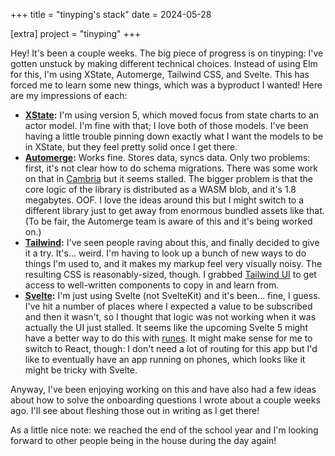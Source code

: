 +++
title = "tinyping's stack"
date = 2024-05-28

[extra]
project = "tinyping"
+++

Hey! It's been a couple weeks. The big piece of progress is on tinyping: I've gotten unstuck by making different technical choices. Instead of using Elm for this, I'm using XState, Automerge, Tailwind CSS, and Svelte. This has forced me to learn some new things, which was a byproduct I wanted! Here are my impressions of each:

- **[XState](https://xstate.js.org):** I'm using version 5, which moved focus from state charts to an actor model. I'm fine with that; I love both of those models. I've been having a little trouble pinning down exactly what I want the models to be in XState, but they feel pretty solid once I get there. <!-- more -->
- **[Automerge](https://automerge.org):** Works fine. Stores data, syncs data. Only two problems: first, it's not clear how to do schema migrations. There was some work on that in [Cambria](https://github.com/inkandswitch/cambria-automerge) but it seems stalled. The bigger problem is that the core logic of the library is distributed as a WASM blob, and it's 1.8 megabytes. OOF. I love the ideas around this but I might switch to a different library just to get away from enormous bundled assets like that. (To be fair, the Automerge team is aware of this and it's being worked on.)
- **[Tailwind](https://tailwindcss.com/):** I've seen people raving about this, and finally decided to give it a try. It's… weird. I'm having to look up a bunch of new ways to do things I'm used to, and it makes my markup feel very visually noisy. The resulting CSS is reasonably-sized, though. I grabbed [Tailwind UI](https://tailwindui.com/) to get access to well-written components to copy in and learn from.
- **[Svelte](https://svelte.dev/):** I'm just using Svelte (not SvelteKit) and it's been… fine, I guess. I've hit a number of places where I expected a value to be subscribed and then it wasn't, so I thought that logic was not working when it was actually the UI just stalled. It seems like the upcoming Svelte 5 might have a better way to do this with [runes](https://svelte.dev/blog/runes). It might make sense for me to switch to React, though: I don't need a lot of routing for this app but I'd like to eventually have an app running on phones, which looks like it might be tricky with Svelte.

Anyway, I've been enjoying working on this and have also had a few ideas about how to solve the onboarding questions I wrote about a couple weeks ago. I'll see about fleshing those out in writing as I get there!

As a little nice note: we reached the end of the school year and I'm looking forward to other people being in the house during the day again!
